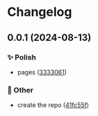 # Changelog

## 0.0.1 (2024-08-13)


### ✨ Polish

* pages ([3333061](https://github.com/Oktogazh/Corpora/commit/3333061d7ed4330ed19f092ea8ef0cf6e801bc4e))


### 🧰 Other

* create the repo ([41fc55f](https://github.com/Oktogazh/Corpora/commit/41fc55fa6f5f0cb9e08e123da0bb4eb46904605c))
